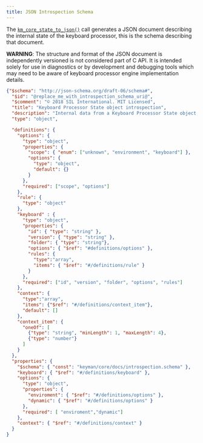 ```yaml
---
title: JSON Introspection Schema
---
```


The [`km_core_state_to_json()`](state#km_core_state_to_json) call
generates a JSON document describing the internal state of the keyboard
processor, this is the schema describing that document.

**WARNING**: The structure and format of the JSON document is independently
versioned is not considered part of C API. It is intended solely for use in
diagnostics or by development and debugging tools which may need to be aware of
keyboard processor engine implementation details.

```json
{"$schema": "http://json-schema.org/draft-06/schema#",
  "$id": "@replace_me_with_introspection_schema_uri@",
  "$comment": "© 2018 SIL International. MIT Licensed",
  "title": "Keyboard Processor State object introspection",
  "description": "Internal data from a Keyboard Processor State object, sufficient for debugging and diagnostics",
  "type": "object",

  "definitions": {
    "options": {
      "type": "object",
      "properties": {
        "scope": { "enum": ["unknown", "environment", "keyboard"] },
        "options": {
          "type": "object",
          "default": {}
        }
      },
      "required": ["scope", "options"]
    },
    "rule": {
      "type": "object"
    },
    "keyboard" : {
      "type": "object",
      "properties": {
        "id": { "type": "string" },
        "version": { "type": "string" },
        "folder": { "type": "string"},
        "options": { "$ref": "#definitions/options" },
        "rules": {
          "type":"array",
          "items": { "$ref": "#/definitions/rule" }
        }
      },
      "required": ["id", "version", "folder", "options", "rules"]
    },
    "context": {
      "type":"array",
      "items": {"$ref": "#/definitions/context_item"},
      "default": []
    },
    "context_item": {
      "oneOf": [
        {"type": "string", "minLength": 1, "maxLength": 4},
        {"type": "number"}
      ]
    }
  },
  "properties": {
    "$schema": { "const": "keyman/core/docs/introspection.schema" },
    "keyboard": { "$ref": "#/definitions/keyboard" },
    "options": {
      "type": "object",
      "properties": {
        "enviroment": { "$ref": "#/definitions/options" },
        "dynamic": { "$ref": "#/definitions/options" }
      },
      "required": [ "enviroment","dynamic"]
    },
    "context": { "$ref": "#/definitions/context" }
  }
}
```